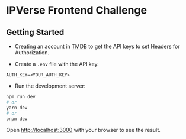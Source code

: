 # IPVerse Frontend Challenge

## Getting Started

- Creating an account in [TMDB](https://www.themoviedb.org/) to get the API keys to set Headers for Authorization.

- Create a `.env` file with the API key.
```
AUTH_KEY=<YOUR_AUTH_KEY>
```

- Run the development server:

```bash
npm run dev
# or
yarn dev
# or
pnpm dev
```

Open [http://localhost:3000](http://localhost:3000) with your browser to see the result.
